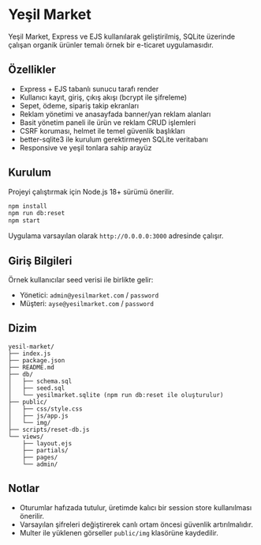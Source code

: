 # Yeşil Market

Yeşil Market, Express ve EJS kullanılarak geliştirilmiş, SQLite üzerinde çalışan organik ürünler temalı örnek bir e-ticaret uygulamasıdır.

## Özellikler

- Express + EJS tabanlı sunucu tarafı render
- Kullanıcı kayıt, giriş, çıkış akışı (bcrypt ile şifreleme)
- Sepet, ödeme, sipariş takip ekranları
- Reklam yönetimi ve anasayfada banner/yan reklam alanları
- Basit yönetim paneli ile ürün ve reklam CRUD işlemleri
- CSRF koruması, helmet ile temel güvenlik başlıkları
- better-sqlite3 ile kurulum gerektirmeyen SQLite veritabanı
- Responsive ve yeşil tonlara sahip arayüz

## Kurulum

Projeyi çalıştırmak için Node.js 18+ sürümü önerilir.

```bash
npm install
npm run db:reset
npm start
```

Uygulama varsayılan olarak `http://0.0.0.0:3000` adresinde çalışır.

## Giriş Bilgileri

Örnek kullanıcılar seed verisi ile birlikte gelir:

- Yönetici: `admin@yesilmarket.com` / `password`
- Müşteri: `ayse@yesilmarket.com` / `password`

## Dizim

```
yesil-market/
├── index.js
├── package.json
├── README.md
├── db/
│   ├── schema.sql
│   ├── seed.sql
│   └── yesilmarket.sqlite (npm run db:reset ile oluşturulur)
├── public/
│   ├── css/style.css
│   ├── js/app.js
│   └── img/
├── scripts/reset-db.js
└── views/
    ├── layout.ejs
    ├── partials/
    ├── pages/
    └── admin/
```

## Notlar

- Oturumlar hafızada tutulur, üretimde kalıcı bir session store kullanılması önerilir.
- Varsayılan şifreleri değiştirerek canlı ortam öncesi güvenlik artırılmalıdır.
- Multer ile yüklenen görseller `public/img` klasörüne kaydedilir.
